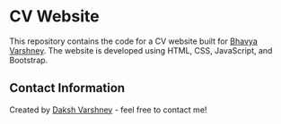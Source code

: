 # CV Website

This repository contains the code for a CV website built for [Bhavya Varshney](https://www.linkedin.com/in/bhavya-varshney/). The website is developed using HTML, CSS, JavaScript, and Bootstrap.

## Contact Information

Created by [Daksh Varshney](https://www.linkedin.com/in/daksh-varshney-399029206/) - feel free to contact me!

